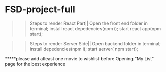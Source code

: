# FSD-project-full


>>Steps to render React Part||
 >Open the front end folder in terminal;
 >install react depedencies(npm i);
 >start react app(npm start);

>>Steps to render Server Side||
>Open backend folder in terminal;
>install depedencies(npm i);
>start server( npm start);

*****please add atleast one movie to wishlist before Opening "My List" page for the best experience